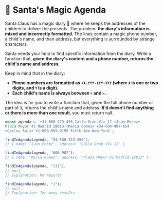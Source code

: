 # 📇 Santa's Magic Agenda

Santa Claus has a magic diary 📇 where he keeps the addresses of the children to deliver the presents. The problem: **the diary's information is mixed and incorrectly formatted**. The lines contain a magic phone number, a child's name, and their address, but everything is surrounded by strange characters.

Santa needs your help to find specific information from the diary. Write a function that, **given the diary's content and a phone number, returns the child's name and address**.

Keep in mind that in the diary:

- **Phone numbers are formatted as `+X-YYY-YYY-YYY` (where `X` is one or two digits, and `Y` is a digit).**
- **Each child's name is always between `<` and `>`.**

The idea is for you to write a function that, given the full phone number or part of it, returns the child's name and address. **If it doesn't find anything or there is more than one result**, you must return null.

```javascript
const agenda = `+34-600-123-456 Calle Gran Via 12 <Juan Perez>
Plaza Mayor 45 Madrid 28013 <Maria Gomez> +34-600-987-654
<Carlos Ruiz> +1-800-555-0199 Fifth Ave New York`;

findInAgenda(agenda, "34-600-123-456");
// { name: "Juan Perez", address: "Calle Gran Via 12" }

findInAgenda(agenda, "600-987");
// { name: "Maria Gomez", address: "Plaza Mayor 45 Madrid 28013" }

findInAgenda(agenda, "111");
// null
// Explanation: No results

findInAgenda(agenda, "1");
// null
// Explanation: Too many results
```
